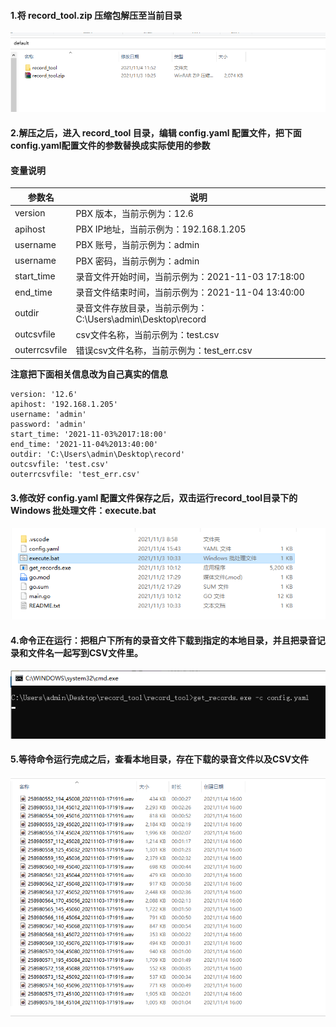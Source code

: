 #### 1.将 record_tool.zip 压缩包解压至当前目录
![1.png](images/1.png)

#### 2.解压之后，进入 record_tool 目录，编辑 config.yaml 配置文件，把下面config.yaml配置文件的参数替换成实际使用的参数
#### 变量说明
| 参数名            | 说明                                                         |
| ----------------- | ------------------------------------------------------------ |
| version| PBX 版本，当前示例为：12.6|
| apihost| PBX IP地址，当前示例为：192.168.1.205|
| username| PBX 账号，当前示例为：admin|
| username| PBX 密码，当前示例为：admin|
| start_time| 录音文件开始时间，当前示例为：2021-11-03 17:18:00|
| end_time| 录音文件结束时间，当前示例为：2021-11-04 13:40:00|
| outdir| 录音文件存放目录，当前示例为：C:\Users\admin\Desktop\record|
| outcsvfile| csv文件名称，当前示例为：test.csv|
| outerrcsvfile| 错误csv文件名称，当前示例为：test_err.csv|

**注意把下面相关信息改为自己真实的信息**
```
version: '12.6'
apihost: '192.168.1.205'
username: 'admin'
password: 'admin'
start_time: '2021-11-03%2017:18:00'
end_time: '2021-11-04%2013:40:00'
outdir: 'C:\Users\admin\Desktop\record'
outcsvfile: 'test.csv'
outerrcsvfile: 'test_err.csv'
```

#### 3.修改好 config.yaml 配置文件保存之后，双击运行record_tool目录下的Windows 批处理文件：execute.bat
![2.png](images/2.png)

#### 4.命令正在运行：把租户下所有的录音文件下载到指定的本地目录，并且把录音记录和文件名一起写到CSV文件里。
![3.png](images/3.png)

#### 5.等待命令运行完成之后，查看本地目录，存在下载的录音文件以及CSV文件
![4.png](images/4.png)


